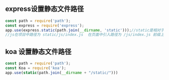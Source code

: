 ## express设置静态文件路径
``` javascript
const path = require('path');
const express = require('express');
app.use(express.static(path.join(__dirname, 'static')));//static是相对于启动文件的静态文件路径
//js在项目中路径为 static/js/index.js  在页面中引入路径为 /js/index.js 前缀上一行已经是配置好了
```
## koa 设置静态文件路径
``` javascript
const path = require('path');
const Koa = require('koa');
app.use(static(path.join(__dirname + "/static/")))
```